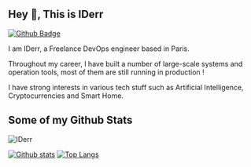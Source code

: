 ## Hey 👋, This is IDerr
[![Github Badge](https://img.shields.io/badge/-IDerr-grey?style=flat&logo=github&logoColor=white&link=https://github.com/IDerr/)](https://www.github.com/IDerr/) <p align='left'>I am IDerr, a Freelance DevOps engineer based in Paris.

Throughout my career, I have built a number of large-scale systems and operation tools, most of them are still running in production !

I have strong interests in various tech stuff such as Artificial Intelligence, Cryptocurrencies and Smart Home.

</p>

## Some of my Github Stats
<p align=left> <img src=https://komarev.com/ghpvc/?username=IDerr alt=IDerr /> </p>

[![Github stats](https://github-readme-stats.vercel.app/api?username=IDerr&show_icons=true&include_all_commits=true)](https://github.com/IDerr/github-readme-stats)
[![Top Langs](https://github-readme-stats.vercel.app/api/top-langs/?username=IDerr&layout=compact)](https://github.com/IDerr/github-readme-stats)
